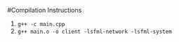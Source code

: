#Compilation Instructions
1. `g++ -c main.cpp`
2. `g++ main.o -o client -lsfml-network -lsfml-system`
